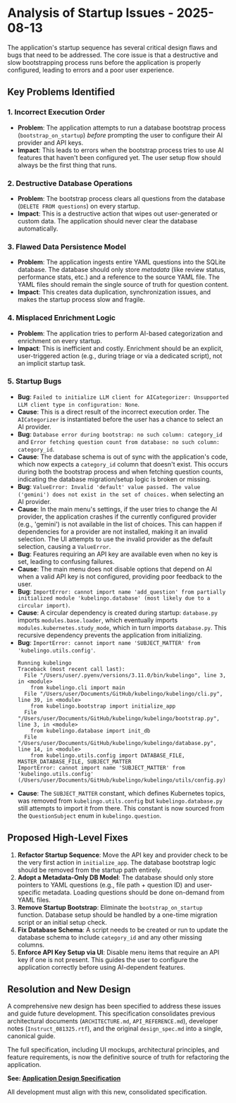 # Analysis of Startup Issues - 2025-08-13

The application's startup sequence has several critical design flaws and bugs that need to be addressed. The core issue is that a destructive and slow bootstrapping process runs before the application is properly configured, leading to errors and a poor user experience.

## Key Problems Identified

### 1. Incorrect Execution Order
- **Problem**: The application attempts to run a database bootstrap process (`bootstrap_on_startup`) *before* prompting the user to configure their AI provider and API keys.
- **Impact**: This leads to errors when the bootstrap process tries to use AI features that haven't been configured yet. The user setup flow should always be the first thing that runs.

### 2. Destructive Database Operations
- **Problem**: The bootstrap process clears all questions from the database (`DELETE FROM questions`) on every startup.
- **Impact**: This is a destructive action that wipes out user-generated or custom data. The application should never clear the database automatically.

### 3. Flawed Data Persistence Model
- **Problem**: The application ingests entire YAML questions into the SQLite database. The database should only store *metadata* (like review status, performance stats, etc.) and a reference to the source YAML file. The YAML files should remain the single source of truth for question content.
- **Impact**: This creates data duplication, synchronization issues, and makes the startup process slow and fragile.

### 4. Misplaced Enrichment Logic
- **Problem**: The application tries to perform AI-based categorization and enrichment on every startup.
- **Impact**: This is inefficient and costly. Enrichment should be an explicit, user-triggered action (e.g., during triage or via a dedicated script), not an implicit startup task.

### 5. Startup Bugs
- **Bug**: `Failed to initialize LLM client for AICategorizer: Unsupported LLM client type in configuration: None`.
- **Cause**: This is a direct result of the incorrect execution order. The `AICategorizer` is instantiated before the user has a chance to select an AI provider.
- **Bug**: `Database error during bootstrap: no such column: category_id` and `Error fetching question count from database: no such column: category_id`.
- **Cause**: The database schema is out of sync with the application's code, which now expects a `category_id` column that doesn't exist. This occurs during both the bootstrap process and when fetching question counts, indicating the database migration/setup logic is broken or missing.
- **Bug**: `ValueError: Invalid 'default' value passed. The value ('gemini') does not exist in the set of choices.` when selecting an AI provider.
- **Cause**: In the main menu's settings, if the user tries to change the AI provider, the application crashes if the currently configured provider (e.g., 'gemini') is not available in the list of choices. This can happen if dependencies for a provider are not installed, making it an invalid selection. The UI attempts to use the invalid provider as the default selection, causing a `ValueError`.
- **Bug**: Features requiring an API key are available even when no key is set, leading to confusing failures.
- **Cause**: The main menu does not disable options that depend on AI when a valid API key is not configured, providing poor feedback to the user.
- **Bug**: `ImportError: cannot import name 'add_question' from partially initialized module 'kubelingo.database' (most likely due to a circular import)`.
- **Cause**: A circular dependency is created during startup: `database.py` imports `modules.base.loader`, which eventually imports `modules.kubernetes.study_mode`, which in turn imports `database.py`. This recursive dependency prevents the application from initializing.
- **Bug**: `ImportError: cannot import name 'SUBJECT_MATTER' from 'kubelingo.utils.config'`.
  ```
  Running kubelingo
  Traceback (most recent call last):
    File "/Users/user/.pyenv/versions/3.11.0/bin/kubelingo", line 3, in <module>
      from kubelingo.cli import main
    File "/Users/user/Documents/GitHub/kubelingo/kubelingo/cli.py", line 39, in <module>
      from kubelingo.bootstrap import initialize_app
    File "/Users/user/Documents/GitHub/kubelingo/kubelingo/bootstrap.py", line 3, in <module>
      from kubelingo.database import init_db
    File "/Users/user/Documents/GitHub/kubelingo/kubelingo/database.py", line 14, in <module>
      from kubelingo.utils.config import DATABASE_FILE, MASTER_DATABASE_FILE, SUBJECT_MATTER
  ImportError: cannot import name 'SUBJECT_MATTER' from 'kubelingo.utils.config' (/Users/user/Documents/GitHub/kubelingo/kubelingo/utils/config.py)
  ```
- **Cause**: The `SUBJECT_MATTER` constant, which defines Kubernetes topics, was removed from `kubelingo.utils.config` but `kubelingo.database.py` still attempts to import it from there. This constant is now sourced from the `QuestionSubject` enum in `kubelingo.question`.

## Proposed High-Level Fixes
1.  **Refactor Startup Sequence**: Move the API key and provider check to be the very first action in `initialize_app`. The database bootstrap logic should be removed from the startup path entirely.
2.  **Adopt a Metadata-Only DB Model**: The database should only store pointers to YAML questions (e.g., file path + question ID) and user-specific metadata. Loading questions should be done on-demand from YAML files.
3.  **Remove Startup Bootstrap**: Eliminate the `bootstrap_on_startup` function. Database setup should be handled by a one-time migration script or an initial setup check.
4.  **Fix Database Schema**: A script needs to be created or run to update the database schema to include `category_id` and any other missing columns.
5.  **Enforce API Key Setup via UI**: Disable menu items that require an API key if one is not present. This guides the user to configure the application correctly before using AI-dependent features.

## Resolution and New Design
A comprehensive new design has been specified to address these issues and guide future development. This specification consolidates previous architectural documents (`ARCHITECTURE.md`, `API_REFERENCE.md`), developer notes (`Instruct_081325.rtf`), and the original `design_spec.md` into a single, canonical guide.

The full specification, including UI mockups, architectural principles, and feature requirements, is now the definitive source of truth for refactoring the application.

**See: [Application Design Specification](./docs/design_spec.md)**

All development must align with this new, consolidated specification.
